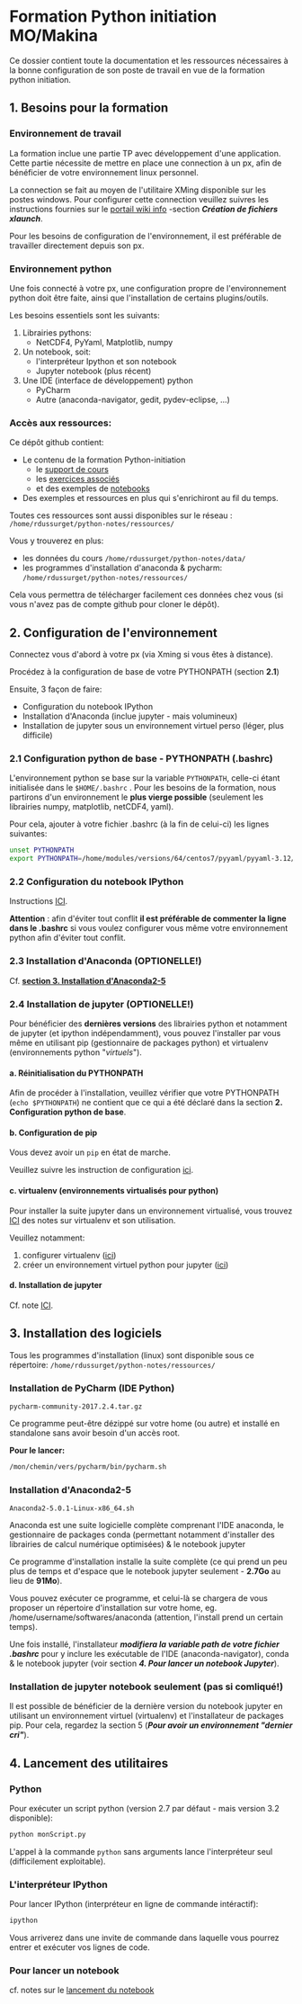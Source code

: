 # Formation Python initiation MO/Makina

Ce dossier contient toute la documentation et les ressources nécessaires à la bonne configuration de son poste de travail en vue de la formation python initiation.

## 1. Besoins pour la formation

### Environnement de travail

La formation inclue une partie TP avec développement d'une application. Cette partie nécessite de mettre en place une connection à un px, afin de bénéficier de votre environnement linux personnel.

La connection se fait au moyen de l'utilitaire XMing disponible sur les postes windows. Pour configurer cette connection veuillez suivres les instructions fournies sur le [portail wiki info](https://wikiinfo.mercator-ocean.fr/dokuwiki/doku.php?id=user:4windows:1logiciels:xming&s[]=xming) -section ***Création de fichiers xlaunch***.

Pour les besoins de configuration de l'environnement, il est préférable de travailler directement depuis son px.

### Environnement python
Une fois connecté à votre px, une configuration propre de l'environnement python doit être faite, ainsi que l'installation de certains plugins/outils.

Les besoins essentiels sont les suivants:
1. Librairies pythons:
   * NetCDF4, PyYaml, Matplotlib, numpy
2. Un notebook, soit:
   * l'interpréteur Ipython et son notebook
   * Jupyter notebook (plus récent)
4. Une IDE (interface de développement) python
   * PyCharm
   * Autre (anaconda-navigator, gedit, pydev-eclipse,  ...)
   
### Accès aux ressources:

Ce dépôt github contient:
* Le contenu de la formation Python-initiation
  * le [support de cours](https://github.com/mercator-ocean/python-notes/tree/master/suppots/makina)
  * les [exercices associés](https://github.com/mercator-ocean/python-notes/tree/master/exercices/makina)
  * et des exemples de [notebooks](https://github.com/mercator-ocean/python-notes/tree/master/notebooks/makina)
* Des exemples et ressources en plus qui s'enrichiront au fil du temps.

Toutes ces ressources sont aussi disponibles sur le réseau : ```/home/rdussurget/python-notes/ressources/```

Vous y trouverez en plus:
* les données du cours ```/home/rdussurget/python-notes/data/```
* les programmes d'installation d'anaconda & pycharm: ```/home/rdussurget/python-notes/ressources/```

Cela vous permettra de télécharger facilement ces données chez vous (si vous n'avez pas de compte github pour cloner le dépôt).

## 2. Configuration de l'environnement

Connectez vous d'abord à votre px (via Xming si vous êtes à distance).

Procédez à la configuration de base de votre PYTHONPATH (section **2.1**)

Ensuite, 3 façon de faire:
* Configuration du notebook IPython
* Installation d'Anaconda (inclue jupyter - mais volumineux)
* Installation de jupyter sous un environnement virtuel perso (léger, plus difficile)

### 2.1 Configuration python de base - PYTHONPATH (.bashrc)

L'environnement python se base sur la variable ```PYTHONPATH```, celle-ci étant initialisée dans le ```$HOME/.bashrc``` . Pour les besoins de la formation, nous partirons d'un environnement le **plus vierge possible** (seulement les librairies numpy, matplotlib, netCDF4, yaml).

Pour cela, ajouter à votre fichier .bashrc (à la fin de celui-ci) les lignes suivantes:

```sh
unset PYTHONPATH
export PYTHONPATH=/home/modules/versions/64/centos7/pyyaml/pyyaml-3.12/lib64/python2.7/site-packages:/home/modules/versions/64/centos7/netcdf4python/netcdf4python-1.0.7_gnu4.8.2/lib64/python2.7/site-packages:/home/modules/versions/64/centos7/matplotlib/matplotlib-2.0.0_gnu4.8.2/lib64/python2.7/site-packages:/home/modules/versions/64/centos7/numpy/numpy-1.9.1_gnu4.8.2/lib64/python2.7/site-packages
```


### 2.2 Configuration du notebook IPython

Instructions [ICI](https://github.com/mercator-ocean/python-notes/blob/master/iPython-notebook.md).

**Attention** : afin d'éviter tout conflit __il est préférable de commenter la ligne dans le **.bashrc**__ si vous voulez configurer vous même votre environnement python afin d'éviter tout conflit.

### 2.3 Installation d'Anaconda (OPTIONELLE!)

Cf. **[section 3. Installation d'Anaconda2-5](https://github.com/mercator-ocean/python-notes/blob/master/README.md#installation-danaconda2-5)**

### 2.4 Installation de jupyter (OPTIONELLE!)

Pour bénéficier des __dernières versions__ des librairies python et notamment de jupyter (et ipython indépendamment), vous pouvez l'installer par vous même en utilisant pip (gestionnaire de packages python) et virtualenv (environnements python "*virtuels*").

#### a. Réinitialisation du PYTHONPATH

Afin de procéder à l'installation, veuillez vérifier que votre PYTHONPATH (```echo $PYTHONPATH```) ne contient que ce qui a été déclaré dans la section **2. Configuration python de base**.

#### b. Configuration de pip

Vous devez avoir un ```pip``` en état de marche.

Veuillez suivre les instruction de configuration [ici](https://github.com/mercator-ocean/python-notes/blob/master/pip-config.md).


#### c. virtualenv (environnements virtualisés pour python)

Pour installer la suite jupyter dans un environnement virtualisé, vous trouvez [ICI](https://github.com/mercator-ocean/python-notes/blob/master/virtualenv.md#cr%C3%A9ation-dun-environnement-virtuel) des notes sur virtualenv et son utilisation.

Veuillez notamment:
1. configurer virtualenv ([ici](https://github.com/mercator-ocean/python-notes/blob/master/virtualenv.md#configuration-et-d%C3%A9claration-du-wrapper))
2. créer un environnement virtuel python pour jupyter ([ici](https://github.com/mercator-ocean/python-notes/blob/master/virtualenv.md#cr%C3%A9ation-dun-environnement-virtuel))

#### d. Installation de jupyter

Cf. note [ICI](https://github.com/mercator-ocean/python-notes/blob/master/jupyter-install.md).


## 3. Installation des logiciels

Tous les programmes d'installation (linux) sont disponible sous ce répertoire:
```/home/rdussurget/python-notes/ressources/```

### Installation de PyCharm (IDE Python)
```pycharm-community-2017.2.4.tar.gz```

Ce programme peut-être dézippé sur votre home (ou autre) et installé en standalone sans avoir besoin d'un accès root.

__Pour le lancer:__
```sh
/mon/chemin/vers/pycharm/bin/pycharm.sh
```

### Installation d'Anaconda2-5
```Anaconda2-5.0.1-Linux-x86_64.sh```

Anaconda est une suite logicielle complète comprenant l'IDE anaconda, le gestionnaire de packages conda (permettant notamment d'installer des librairies de calcul numérique optimisées) & le notebook jupyter

Ce programme d'installation installe la suite complète (ce qui prend un peu plus de temps et d'espace que le notebook jupyter seulement - **2.7Go** au lieu de **91Mo**).

Vous pouvez exécuter ce programme, et celui-là se chargera de vous proposer un répertoire d'installation sur votre home, eg. /home/username/softwares/anaconda (attention, l'install prend un certain temps).

Une fois installé, l'installateur ***modifiera la variable path de votre fichier .bashrc*** pour y inclure les exécutable de l'IDE (anaconda-navigator), conda & le notebook jupyter (voir section ***4. Pour lancer un notebook Jupyter***).

### Installation de jupyter notebook seulement (pas si comliqué!)

Il est possible de bénéficier de la dernière version du notebook jupyter en utilisant un environnement virtuel (virtualenv) et l'installateur de packages pip. Pour cela, regardez la section 5 (***Pour avoir un environnement "dernier cri"***).


## 4. Lancement des utilitaires

### Python

Pour exécuter un script python (version 2.7 par défaut - mais version 3.2 disponible):

```sh
python monScript.py
```

L'appel à la commande ```python``` sans arguments lance l'interpréteur seul (difficilement exploitable).

### L'interpréteur IPython

Pour lancer IPython (interpréteur en ligne de commande intéractif):

```sh
ipython
```
Vous arriverez dans une invite de commande dans laquelle vous pourrez entrer et exécuter vos lignes de code.

### Pour lancer un notebook

cf. notes sur le [lancement du notebook](https://github.com/mercator-ocean/python-notes/blob/master/python-notes/pip-config.md)







